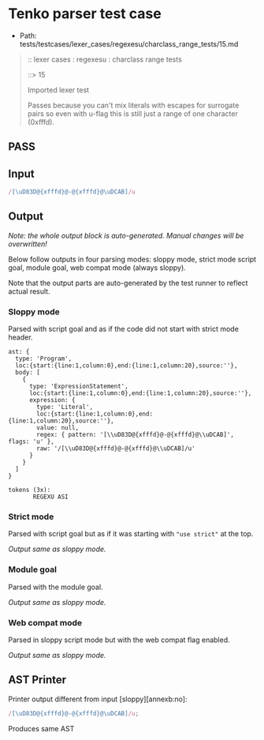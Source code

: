 # Tenko parser test case

- Path: tests/testcases/lexer_cases/regexesu/charclass_range_tests/15.md

> :: lexer cases : regexesu : charclass range tests
>
> ::> 15
>
> Imported lexer test
>
> Passes because you can't mix literals with escapes for surrogate pairs so even with u-flag this is still just a range of one character (0xfffd).

## PASS

## Input

`````js
/[\uD83D@{xfffd}@-@{xfffd}@\uDCAB]/u
`````

## Output

_Note: the whole output block is auto-generated. Manual changes will be overwritten!_

Below follow outputs in four parsing modes: sloppy mode, strict mode script goal, module goal, web compat mode (always sloppy).

Note that the output parts are auto-generated by the test runner to reflect actual result.

### Sloppy mode

Parsed with script goal and as if the code did not start with strict mode header.

`````
ast: {
  type: 'Program',
  loc:{start:{line:1,column:0},end:{line:1,column:20},source:''},
  body: [
    {
      type: 'ExpressionStatement',
      loc:{start:{line:1,column:0},end:{line:1,column:20},source:''},
      expression: {
        type: 'Literal',
        loc:{start:{line:1,column:0},end:{line:1,column:20},source:''},
        value: null,
        regex: { pattern: '[\\uD83D@{xfffd}@-@{xfffd}@\\uDCAB]', flags: 'u' },
        raw: '/[\\uD83D@{xfffd}@-@{xfffd}@\\uDCAB]/u'
      }
    }
  ]
}

tokens (3x):
       REGEXU ASI
`````

### Strict mode

Parsed with script goal but as if it was starting with `"use strict"` at the top.

_Output same as sloppy mode._

### Module goal

Parsed with the module goal.

_Output same as sloppy mode._

### Web compat mode

Parsed in sloppy script mode but with the web compat flag enabled.

_Output same as sloppy mode._

## AST Printer

Printer output different from input [sloppy][annexb:no]:

````js
/[\uD83D@{xfffd}@-@{xfffd}@\uDCAB]/u;
````

Produces same AST
